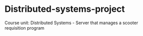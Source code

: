 # Distributed-systems-project
 Course unit: Distributed Systems - Server that manages a scooter requisition program

